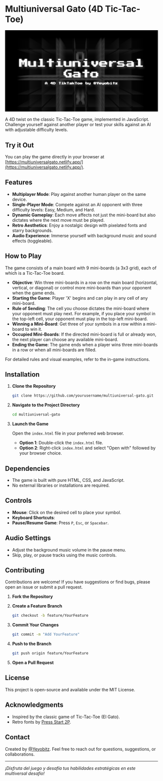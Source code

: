 # Multiuniversal Gato (4D Tic-Tac-Toe)

![Multiuniversal Gato](images/og-image.png)

A 4D twist on the classic Tic-Tac-Toe game, implemented in JavaScript. Challenge yourself against another player or test your skills against an AI with adjustable difficulty levels.

## Try it Out

You can play the game directly in your browser at [https://multiuniversalgato.netlify.app/](https://multiuniversalgato.netlify.app/).

## Features

- **Multiplayer Mode**: Play against another human player on the same device.
- **Single-Player Mode**: Compete against an AI opponent with three difficulty levels: Easy, Medium, and Hard.
- **Dynamic Gameplay**: Each move affects not just the mini-board but also dictates where the next move must be played.
- **Retro Aesthetics**: Enjoy a nostalgic design with pixelated fonts and starry backgrounds.
- **Audio Experience**: Immerse yourself with background music and sound effects (toggleable).

## How to Play

The game consists of a main board with 9 mini-boards (a 3x3 grid), each of which is a Tic-Tac-Toe board.

- **Objective**: Win three mini-boards in a row on the main board (horizontal, vertical, or diagonal) or control more mini-boards than your opponent when the game ends.
- **Starting the Game**: Player 'X' begins and can play in any cell of any mini-board.
- **Rule of Sending**: The cell you choose dictates the mini-board where your opponent must play next. For example, if you place your symbol in the top-left cell, your opponent must play in the top-left mini-board.
- **Winning a Mini-Board**: Get three of your symbols in a row within a mini-board to win it.
- **Occupied Mini-Boards**: If the directed mini-board is full or already won, the next player can choose any available mini-board.
- **Ending the Game**: The game ends when a player wins three mini-boards in a row or when all mini-boards are filled.

For detailed rules and visual examples, refer to the in-game instructions.

## Installation

1. **Clone the Repository**

   ```bash
   git clone https://github.com/yourusername/multiuniversal-gato.git
   ```

2. **Navigate to the Project Directory**

   ```bash
   cd multiuniversal-gato
   ```

3. **Launch the Game**

   Open the `index.html` file in your preferred web browser.

   - **Option 1**: Double-click the `index.html` file.
   - **Option 2**: Right-click `index.html` and select "Open with" followed by your browser choice.

## Dependencies

- The game is built with pure HTML, CSS, and JavaScript.
- No external libraries or installations are required.


## Controls

- **Mouse**: Click on the desired cell to place your symbol.
- **Keyboard Shortcuts**:
- **Pause/Resume Game**: Press `P`, `Esc`, or `Spacebar`.

## Audio Settings

- Adjust the background music volume in the pause menu.
- Skip, play, or pause tracks using the music controls.

## Contributing

Contributions are welcome! If you have suggestions or find bugs, please open an issue or submit a pull request.

1. **Fork the Repository**
2. **Create a Feature Branch**

   ```bash
   git checkout -b feature/YourFeature
   ```

3. **Commit Your Changes**

   ```bash
   git commit -m "Add YourFeature"
   ```

4. **Push to the Branch**

   ```bash
   git push origin feature/YourFeature
   ```

5. **Open a Pull Request**

## License

This project is open-source and available under the MIT License.

## Acknowledgments

- Inspired by the classic game of Tic-Tac-Toe (El Gato).
- Retro fonts by [Press Start 2P](https://fonts.google.com/specimen/Press+Start+2P).

## Contact

Created by [@Yeyobitz](https://yeyobitz.dev). Feel free to reach out for questions, suggestions, or collaborations.

---

*¡Disfruta del juego y desafía tus habilidades estratégicas en este multiversal desafío!*